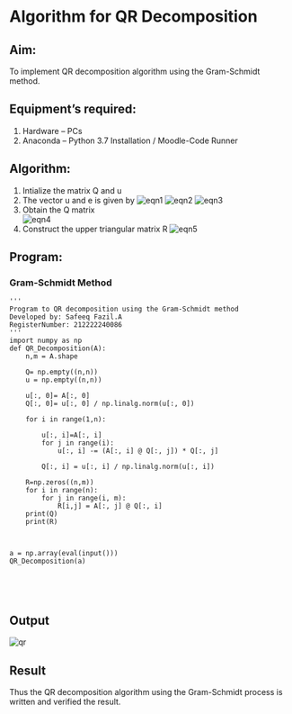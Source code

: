 # Algorithm for QR Decomposition
## Aim:
To implement QR decomposition algorithm using the Gram-Schmidt method.
## Equipment’s required:
1.	Hardware – PCs
2.	Anaconda – Python 3.7 Installation / Moodle-Code Runner
## Algorithm:
1.	Intialize the matrix Q and u
2.	The vector u and e is given by
![eqn1](./ex4.jpg)
![eqn2](./ex6.jpg)
![eqn3](./ex3.jpg)
3.	Obtain the Q matrix   
![eqn4](./ex1.jpg)
4.	Construct the upper triangular matrix R
![eqn5](./ex2.jpg)



## Program:
### Gram-Schmidt Method
```
''' 
Program to QR decomposition using the Gram-Schmidt method
Developed by: Safeeq Fazil.A
RegisterNumber: 212222240086
'''
import numpy as np
def QR_Decomposition(A):
    n,m = A.shape
    
    Q= np.empty((n,n))
    u = np.empty((n,n))
    
    u[:, 0]= A[:, 0]
    Q[:, 0]= u[:, 0] / np.linalg.norm(u[:, 0])
    
    for i in range(1,n):
        
        u[:, i]=A[:, i]
        for j in range(i):
            u[:, i] -= (A[:, i] @ Q[:, j]) * Q[:, j]
            
        Q[:, i] = u[:, i] / np.linalg.norm(u[:, i])
        
    R=np.zeros((n,m))
    for i in range(n):
        for j in range(i, m):
            R[i,j] = A[:, j] @ Q[:, i]
    print(Q)
    print(R)
    
    
    
a = np.array(eval(input()))
QR_Decomposition(a)





```

## Output
![qr ](https://github.com/Safeeq-Fazil/QRdecomposition/assets/118680361/2a24244b-a603-49b2-90b3-faaf62f88c6a)



## Result
Thus the QR decomposition algorithm using the Gram-Schmidt process is written and verified the result.
